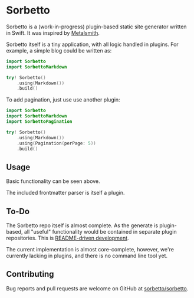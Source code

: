 # Sorbetto

Sorbetto is a (work-in-progress) plugin-based static site generator written in Swift. It was inspired by [Metalsmith][metalsmith].

Sorbetto itself is a tiny application, with all logic handled in plugins. For example, a simple blog could be written as:

```swift
import Sorbetto
import SorbettoMarkdown

try! Sorbetto()
    .using(Markdown())
    .build()
```

To add pagination, just use use another plugin:

```swift
import Sorbetto
import SorbettoMarkdown
import SorbettoPagination

try! Sorbetto()
    .using(Markdown())
    .using(Pagination(perPage: 5))
    .build()
```

## Usage

Basic functionality can be seen above.

The included frontmatter parser is itself a plugin.

## To-Do

The Sorbetto repo itself is almost complete. As the generate is plugin-based, all "useful" functionality would be contained in separate plugin repositories. This is [README-driven development][rdd].

The current implementation is almost core-complete, however, we're currently lacking in plugins, and there is no command line tool yet.

## Contributing

Bug reports and pull requests are welcome on GitHub at [sorbetto/sorbetto][repo].

[metalsmith]: https://github.com/metalsmith/metalsmith
[rdd]: http://tom.preston-werner.com/2010/08/23/readme-driven-development.html
[repo]: https://github.com/sorbetto/sorbetto
